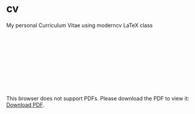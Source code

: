 # cv
My personal Curriculum Vitae using moderncv LaTeX class

<object data="https://github.com/jagjordi/cv/raw/master/JordiAltayoCV.pdf" type="application/pdf" width="700px" height="700px">
    <embed src="https://github.com/jagjordi/cv/raw/master/JordiAltayoCV.pdf">
        <p>This browser does not support PDFs. Please download the PDF to view it: <a href="http://yoursite.com/the.pdf">Download PDF</a>.</p>
    </embed>
</object>
